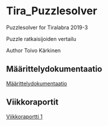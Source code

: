 # Tira_Puzzlesolver
Puzzlesolver for Tiralabra 2019-3

Puzzle ratkaisijoiden vertailu

Author Toivo Kärkinen

## Määrittelydokumentaatio

[Määrittelydokumentaatio](Dokumentaatio/maaritys.md)

## Viikkoraportit

[Viikkoraportti 1](Dokumentaatio/viikko1.md)



